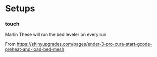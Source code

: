 # Setups

### touch
Marlin
These will run the bed leveler on every run

From https://shinyupgrades.com/pages/ender-3-pro-cura-start-gcode-preheat-and-load-bed-mesh

